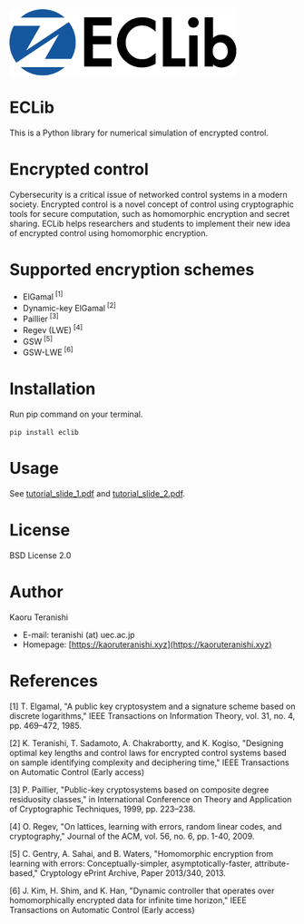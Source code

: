 <img src="https://github.com/KaoruTeranishi/EncryptedControl/blob/master/logo.png?raw=true" align="center" width="400" alt="header pic"/>

# ECLib

This is a Python library for numerical simulation of encrypted control.

# Encrypted control

Cybersecurity is a critical issue of networked control systems in a modern society.
Encrypted control is a novel concept of control using cryptographic tools for secure computation, such as homomorphic encryption and secret sharing.
ECLib helps researchers and students to implement their new idea of encrypted control using homomorphic encryption.

# Supported encryption schemes
- ElGamal<sup> [1]</sup>
- Dynamic-key ElGamal<sup> [2]</sup>
- Paillier<sup> [3]</sup>
- Regev (LWE)<sup> [4]</sup>
- GSW<sup> [5]</sup>
- GSW-LWE<sup> [6]</sup>

# Installation

Run pip command on your terminal.

`pip install eclib`

# Usage

See [tutorial_slide_1.pdf](https://github.com/KaoruTeranishi/EncryptedControl/blob/master/doc/tutorial_slide_1.pdf) and [tutorial_slide_2.pdf](https://github.com/KaoruTeranishi/EncryptedControl/blob/master/doc/tutorial_slide_2.pdf).

# License

BSD License 2.0

# Author

Kaoru Teranishi
- E-mail: teranishi (at) uec.ac.jp
- Homepage: [https://kaoruteranishi.xyz](https://kaoruteranishi.xyz)

# References

[1] T. Elgamal, "A public key cryptosystem and a signature scheme based on discrete logarithms," IEEE Transactions on Information Theory, vol. 31, no. 4, pp. 469–472, 1985.

[2] K. Teranishi, T. Sadamoto, A. Chakrabortty, and K. Kogiso, "Designing optimal key lengths and control laws for encrypted control systems based on sample identifying complexity and deciphering time," IEEE Transactions on Automatic Control (Early access)

[3] P. Paillier, "Public-key cryptosystems based on composite degree residuosity classes," in International Conference on Theory and Application of Cryptographic Techniques, 1999, pp. 223–238.

[4] O. Regev, "On lattices, learning with errors, random linear codes, and cryptography," Journal of the ACM, vol. 56, no. 6, pp. 1-40, 2009.

[5] C. Gentry, A. Sahai, and B. Waters, "Homomorphic encryption from learning with errors: Conceptually-simpler, asymptotically-faster, attribute-based," Cryptology ePrint Archive, Paper 2013/340, 2013.

[6] J. Kim, H. Shim, and K. Han, "Dynamic controller that operates over homomorphically encrypted data for infinite time horizon," IEEE Transactions on Automatic Control (Early access)